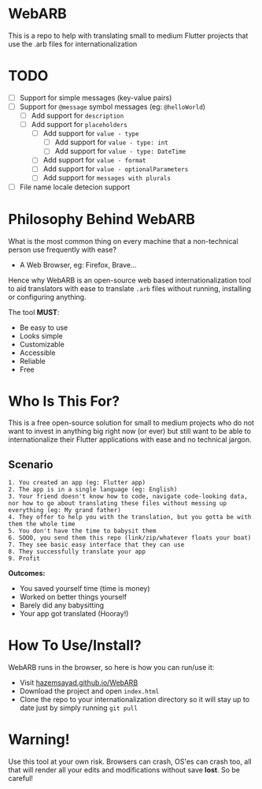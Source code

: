 # WebARB

This is a repo to help with translating small to medium Flutter projects that use the .arb files for internationalization

# TODO

- [ ] Support for simple messages (key-value pairs)
- [ ] Support for `@message` symbol messages (eg: `@helloWorld`)
  - [ ] Add support for `description`
  - [ ] Add support for `placeholders`
    - [ ] Add support for `value - type`
      - [ ] Add support for `value - type: int`
      - [ ] Add support for `value - type: DateTime`
    - [ ] Add support for `value - format`
    - [ ] Add support for `value - optionalParameters`
    - [ ] Add support for `messages with plurals`
- [ ] File name locale detecion support

# Philosophy Behind WebARB

What is the most common thing on every machine that a non-technical person use frequently with ease?

- A Web Browser, eg: Firefox, Brave...

Hence why WebARB is an open-source web based internationalization tool to aid translators with ease to translate `.arb` files without running, installing or configuring anything.

The tool **MUST**:

- Be easy to use
- Looks simple
- Customizable
- Accessible
- Reliable
- Free

# Who Is This For?

This is a free open-source solution for small to medium projects who do not want to invest in anything big right now (or ever) but still want to be able to internationalize their Flutter applications with ease and no technical jargon.

## Scenario

    1. You created an app (eg: Flutter app)
    2. The app is in a single language (eg: English)
    3. Your friend doesn't know how to code, navigate code-looking data, nor how to go about translating these files without messing up everything (eg: My grand father)
    4. They offer to help you with the translation, but you gotta be with them the whole time
    5. You don't have the time to babysit them
    6. SOOO, you send them this repo (link/zip/whatever floats your boat)
    7. They see basic easy interface that they can use
    8. They successfully translate your app
    9. Profit

**Outcomes:**

- You saved yourself time (time is money)
- Worked on better things yourself
- Barely did any babysitting
- Your app got translated (Hooray!)

# How To Use/Install?

WebARB runs in the browser, so here is how you can run/use it:

- Visit [hazemsayad.github.io/WebARB](https://hazemsayad.github.io/WebARB/)
- Download the project and open `index.html`
- Clone the repo to your internationalization directory so it will stay up to date just by simply running `git pull`

# Warning!

Use this tool at your own risk. Browsers can crash, OS'es can crash too, all that will render all your edits and modifications without save **lost**. So be careful!
